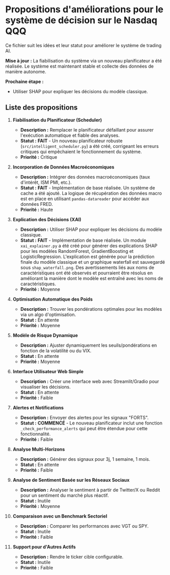 # Propositions d'améliorations pour le système de décision sur le Nasdaq QQQ

Ce fichier suit les idées et leur statut pour améliorer le système de trading AI.

**Mise à jour :** La fiabilisation du système via un nouveau planificateur a été réalisée. Le système est maintenant stable et collecte des données de manière autonome.

**Prochaine étape :**
- Utiliser SHAP pour expliquer les décisions du modèle classique.

## Liste des propositions

1.  **Fiabilisation du Planificateur (Scheduler)**
    *   **Description :** Remplacer le planificateur défaillant pour assurer l'exécution automatique et fiable des analyses.
    *   **Statut :** **FAIT** - Un nouveau planificateur robuste (`src/intelligent_scheduler.py`) a été créé, corrigeant les erreurs critiques qui empêchaient le fonctionnement du système.
    *   **Priorité :** Critique

2.  **Incorporation de Données Macroéconomiques**
    *   **Description :** Intégrer des données macroéconomiques (taux d'intérêt, ISM PMI, etc.).
    *   **Statut :** **FAIT** - Implémentation de base réalisée. Un système de cache a été ajouté. La logique de récupération des données macro est en place en utilisant `pandas-datareader` pour accéder aux données FRED.
    *   **Priorité :** Haute

3.  **Explication des Décisions (XAI)**
    *   **Description :** Utiliser SHAP pour expliquer les décisions du modèle classique.
    *   **Statut :** **FAIT** - Implémentation de base réalisée. Un module `xai_explainer.py` a été créé pour générer des explications SHAP pour les modèles RandomForest, GradientBoosting et LogisticRegression. L'explication est générée pour la prédiction finale du modèle classique et un graphique waterfall est sauvegardé sous `shap_waterfall.png`. Des avertissements liés aux noms de caractéristiques ont été observés et pourraient être résolus en améliorant la manière dont le modèle est entraîné avec les noms de caractéristiques.
    *   **Priorité :** Moyenne

4.  **Optimisation Automatique des Poids**
    *   **Description :** Trouver les pondérations optimales pour les modèles via un algo d'optimisation.
    *   **Statut :** En attente
    *   **Priorité :** Moyenne

5.  **Modèle de Risque Dynamique**
    *   **Description :** Ajuster dynamiquement les seuils/pondérations en fonction de la volatilité ou du VIX.
    *   **Statut :** En attente
    *   **Priorité :** Moyenne

6.  **Interface Utilisateur Web Simple**
    *   **Description :** Créer une interface web avec Streamlit/Gradio pour visualiser les décisions.
    *   **Statut :** En attente
    *   **Priorité :** Faible

7.  **Alertes et Notifications**
    *   **Description :** Envoyer des alertes pour les signaux "FORTS".
    *   **Statut :** **COMMENCÉ** - Le nouveau planificateur inclut une fonction `_check_performance_alerts` qui peut être étendue pour cette fonctionnalité.
    *   **Priorité :** Faible

8.  **Analyse Multi-Horizons**
    *   **Description :** Générer des signaux pour 3j, 1 semaine, 1 mois.
    *   **Statut :** En attente
    *   **Priorité :** Faible

9.  **Analyse de Sentiment Basée sur les Réseaux Sociaux**
    *   **Description :** Analyser le sentiment à partir de Twitter/X ou Reddit pour un sentiment du marché plus réactif.
    *   **Statut :** Inutile
    *   **Priorité :** Moyenne

10. **Comparaison avec un Benchmark Sectoriel**
    *   **Description :** Comparer les performances avec VGT ou SPY.
    *   **Statut :** Inutile
    *   **Priorité :** Faible

11. **Support pour d'Autres Actifs**
    *   **Description :** Rendre le ticker cible configurable.
    *   **Statut :** Inutile
    *   **Priorité :** Faible
